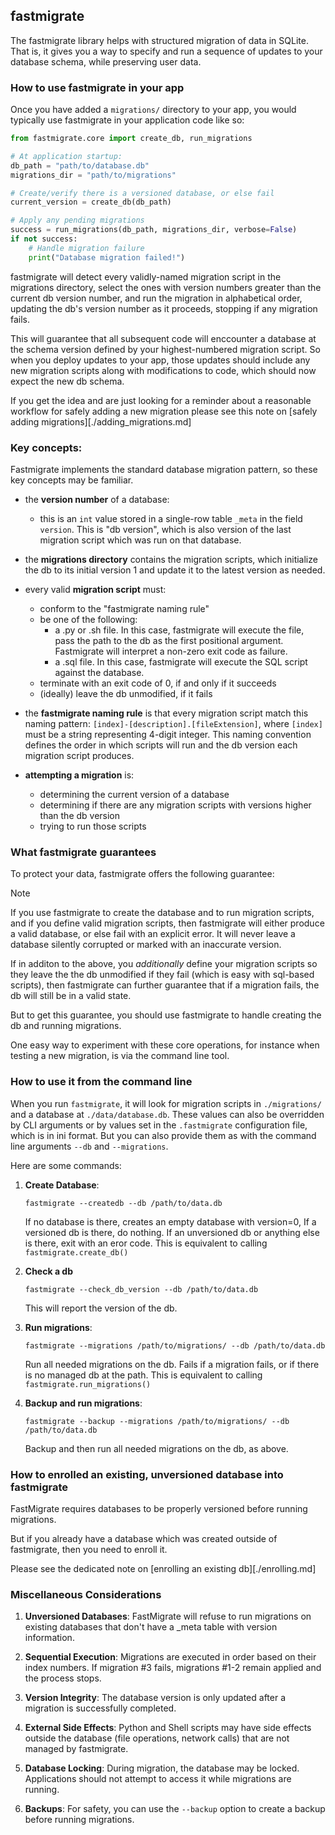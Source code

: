 ## fastmigrate

The fastmigrate library helps with structured migration of data in SQLite. That is, it gives you a way to specify and run a sequence of updates to your database schema, while preserving user data.

### How to use fastmigrate in your app

Once you have added a `migrations/` directory to your app, you would typically use fastmigrate in your application code like so:

```python
from fastmigrate.core import create_db, run_migrations

# At application startup:
db_path = "path/to/database.db"
migrations_dir = "path/to/migrations"

# Create/verify there is a versioned database, or else fail
current_version = create_db(db_path)

# Apply any pending migrations
success = run_migrations(db_path, migrations_dir, verbose=False)
if not success:
    # Handle migration failure
    print("Database migration failed!")
```

fastmigrate will detect every validly-named migration script in the migrations directory, select the ones with version numbers greater than the current db version number, and run the migration in alphabetical order, updating the db's version number as it proceeds, stopping if any migration fails.

This will guarantee that all subsequent code will enccounter a database at the schema version defined by your highest-numbered migration script. So when you deploy updates to your app, those updates should include any new migration scripts along with modifications to code, which should now expect the new db schema.

If you get the idea and are just looking for a reminder about a reasonable workflow for safely adding a new migration please see this note on [safely adding migrations][./adding_migrations.md]

### Key concepts:

Fastmigrate implements the standard database migration pattern, so these key concepts may be familiar.

- the **version number** of a database:
  - this is an `int` value stored in a single-row table `_meta` in the field `version`. This is "db version", which is also version of the last migration script which was run on that database.
  
- the **migrations directory** contains the migration scripts, which initialize the db to its initial version 1 and update it to the latest version as needed.

- every valid **migration script** must:
  - conform to the "fastmigrate naming rule"
  - be one of the following:
     - a .py or .sh file. In this case, fastmigrate will execute the file, pass the path to the db as the first positional argument. Fastmigrate will interpret a non-zero exit code as failure.
     - a .sql file. In this case, fastmigrate will execute the SQL script against the database.
  - terminate with an exit code of 0, if and only if it succeeds
  - (ideally) leave the db unmodified, if it fails
  
- the **fastmigrate naming rule** is that every migration script match this naming pattern: `[index]-[description].[fileExtension]`, where `[index]` must be a string representing 4-digit integer. This naming convention defines the order in which scripts will run and the db version each migration script produces.

- **attempting a migration** is:
  - determining the current version of a database
  - determining if there are any migration scripts with versions higher than the db version
  - trying to run those scripts

### What fastmigrate guarantees

To protect your data, fastmigrate offers the following guarantee:

> [!NOTE]  
> If you use fastmigrate to create the database and to run migration scripts, and if you define valid migration scripts, then fastmigrate will either produce a valid database, or else fail with an explicit error. It will never leave a database silently corrupted or marked with an inaccurate version.
> 
> If in additon to the above, you _additionally_ define your migration scripts so they leave the the db unmodified if they fail (which is easy with sql-based scripts), then fastmigrate can further guarantee that if a migration fails, the db will still be in a valid state.

But to get this guarantee, you should use fastmigrate to handle creating the db and running migrations.

One easy way to experiment with these core operations, for instance when testing a new migration, is via the command line tool. 

### How to use it from the command line

When you run `fastmigrate`, it will look for migration scripts in `./migrations/` and a database at `./data/database.db`. These values can also be overridden by CLI arguments or by values set in the `.fastmigrate` configuration file, which is in ini format. But you can also provide them as with the command line arguments `--db` and `--migrations`.

Here are some commands:

1. **Create Database**:
   ```
   fastmigrate --createdb --db /path/to/data.db
   ```
   If no database is there, creates an empty database with version=0, If a versioned db is there, do nothing. If an unversioned db or anything else is there, exit with an eror code. This is equivalent to calling `fastmigrate.create_db()`

2. **Check a db**
   ```
   fastmigrate --check_db_version --db /path/to/data.db
   ```
   This will report the version of the db.
   
3. **Run migrations**:
   ```
   fastmigrate --migrations /path/to/migrations/ --db /path/to/data.db
   ```
   Run all needed migrations on the db. Fails if a migration fails, or if there is no managed db at the path. This is equivalent to calling `fastmigrate.run_migrations()`

4. **Backup and run migrations**:
   ```
   fastmigrate --backup --migrations /path/to/migrations/ --db /path/to/data.db
   ```
   Backup and then run all needed migrations on the db, as above.


### How to enrolled an existing, unversioned database into fastmigrate

FastMigrate requires databases to be properly versioned before running migrations.

But if you already have a database which was created outside of fastmigrate, then you need to enroll it.

Please see the dedicated note on [enrolling an existing db][./enrolling.md]

### Miscellaneous Considerations

1. **Unversioned Databases**: FastMigrate will refuse to run migrations on existing databases that don't have a _meta table with version information.

2. **Sequential Execution**: Migrations are executed in order based on their index numbers. If migration #3 fails, migrations #1-2 remain applied and the process stops.

3. **Version Integrity**: The database version is only updated after a migration is successfully completed.

4. **External Side Effects**: Python and Shell scripts may have side effects outside the database (file operations, network calls) that are not managed by fastmigrate.

5. **Database Locking**: During migration, the database may be locked. Applications should not attempt to access it while migrations are running.

6. **Backups**: For safety, you can use the `--backup` option to create a backup before running migrations.


